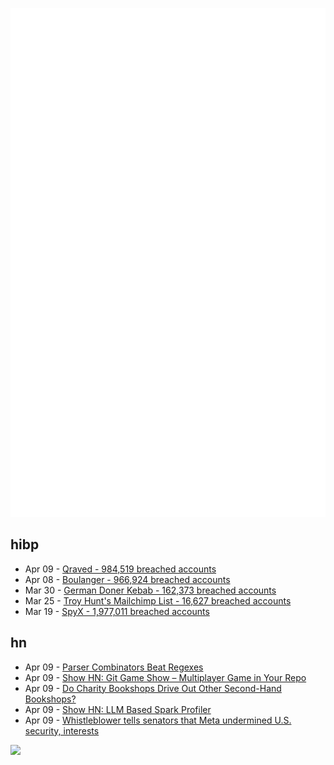 ![Metrics](https://raw.githubusercontent.com/phixion/phixion/master/metrics.svg)

## hibp

<!--
for https://github.com/phixion/phixion/blob/main/.github/workflows/feeds.yml
-->
<!--START_SECTION:haveibeenpwnd-->
- Apr 09 - [Qraved - 984,519 breached accounts](https://haveibeenpwned.com/PwnedWebsites#Qraved)
- Apr 08 - [Boulanger - 966,924 breached accounts](https://haveibeenpwned.com/PwnedWebsites#Boulanger)
- Mar 30 - [German Doner Kebab - 162,373 breached accounts](https://haveibeenpwned.com/PwnedWebsites#GermanDonerKebab)
- Mar 25 - [Troy Hunt's Mailchimp List - 16,627 breached accounts](https://haveibeenpwned.com/PwnedWebsites#TroyHuntMailchimpList)
- Mar 19 - [SpyX - 1,977,011 breached accounts](https://haveibeenpwned.com/PwnedWebsites#SpyX)
<!--END_SECTION:haveibeenpwnd-->

## hn

<!--
for https://github.com/phixion/phixion/blob/main/.github/workflows/feeds.yml
-->
<!--START_SECTION:hn-->
- Apr 09 - [Parser Combinators Beat Regexes](https://entropicthoughts.com/parser-combinators-beat-regexes)
- Apr 09 - [Show HN: Git Game Show – Multiplayer Game in Your Repo](https://justinpaulson.github.io/git_game_show/)
- Apr 09 - [Do Charity Bookshops Drive Out Other Second-Hand Bookshops?](http://wormwoodiana.blogspot.com/2025/04/do-charity-bookshops-drive-out-other.html)
- Apr 09 - [Show HN: LLM Based Spark Profiler](https://datasre.ai/)
- Apr 09 - [Whistleblower tells senators that Meta undermined U.S. security, interests](https://thehill.com/homenews/senate/5241043-meta-executives-undermine-national-security/)
<!--END_SECTION:hn-->

<!--
for https://yhype.me
-->
![](https://hit.yhype.me/github/profile?user_id=13013670)
